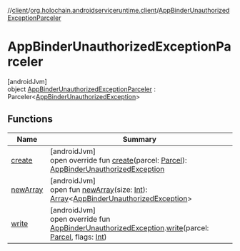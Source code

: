 //[client](../../../index.md)/[org.holochain.androidserviceruntime.client](../index.md)/[AppBinderUnauthorizedExceptionParceler](index.md)

# AppBinderUnauthorizedExceptionParceler

[androidJvm]\
object [AppBinderUnauthorizedExceptionParceler](index.md) : Parceler&lt;[AppBinderUnauthorizedException](../-app-binder-unauthorized-exception/index.md)&gt;

## Functions

| Name | Summary |
|---|---|
| [create](create.md) | [androidJvm]<br>open override fun [create](create.md)(parcel: [Parcel](https://developer.android.com/reference/kotlin/android/os/Parcel.html)): [AppBinderUnauthorizedException](../-app-binder-unauthorized-exception/index.md) |
| [newArray](index.md#-1206408188%2FFunctions%2F275946699) | [androidJvm]<br>open fun [newArray](index.md#-1206408188%2FFunctions%2F275946699)(size: [Int](https://kotlinlang.org/api/core/kotlin-stdlib/kotlin/-int/index.html)): [Array](https://kotlinlang.org/api/core/kotlin-stdlib/kotlin/-array/index.html)&lt;[AppBinderUnauthorizedException](../-app-binder-unauthorized-exception/index.md)&gt; |
| [write](write.md) | [androidJvm]<br>open override fun [AppBinderUnauthorizedException](../-app-binder-unauthorized-exception/index.md).[write](write.md)(parcel: [Parcel](https://developer.android.com/reference/kotlin/android/os/Parcel.html), flags: [Int](https://kotlinlang.org/api/core/kotlin-stdlib/kotlin/-int/index.html)) |